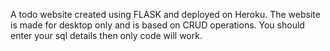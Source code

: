 A todo website created using FLASK and deployed on Heroku.
The website is made for desktop only and is based on CRUD operations.
You should enter your sql details then only code will work.
